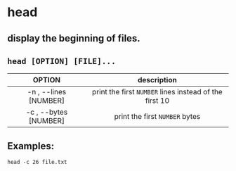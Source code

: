 # head

display the beginning of files.
---

` head [OPTION] [FILE]... `
---

| **OPTION** | description |
|:---:|:---:|
| -n , --lines [NUMBER] | print the first `NUMBER` lines instead of the first 10 |
| -c , --bytes [NUMBER] | print the first `NUMBER` bytes |

## Examples:
` head -c 26 file.txt `
